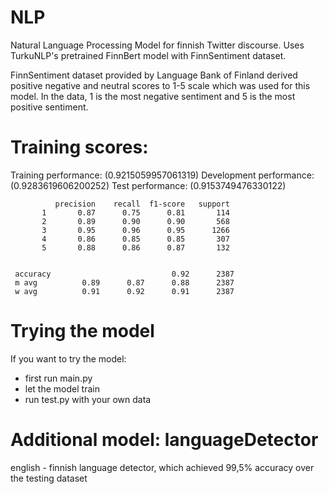 # NLP
Natural Language Processing Model for finnish Twitter discourse. Uses TurkuNLP's pretrained FinnBert model with FinnSentiment dataset. 

FinnSentiment dataset provided by Language Bank of Finland derived positive negative and neutral scores to 1-5 scale which was used for this model. 
In the data, 1 is the most negative sentiment and 5 is the most positive sentiment. 


# Training scores:
Training performance: (0.9215059957061319)
Development performance: (0.9283619606200252)
Test performance: (0.9153749476330122)


              precision    recall  f1-score   support
           1       0.87      0.75      0.81       114
           2       0.89      0.90      0.90       568
           3       0.95      0.96      0.95      1266
           4       0.86      0.85      0.85       307
           5       0.88      0.86      0.87       132
           
           
     accuracy                           0.92      2387
     m avg          0.89      0.87      0.88      2387
     w avg          0.91      0.92      0.91      2387


# Trying the model
If you want to try the model:

  * first run main.py
  * let the model train
  * run test.py with your own data


# Additional model: languageDetector
english - finnish language detector, which achieved 99,5% accuracy over the testing dataset
